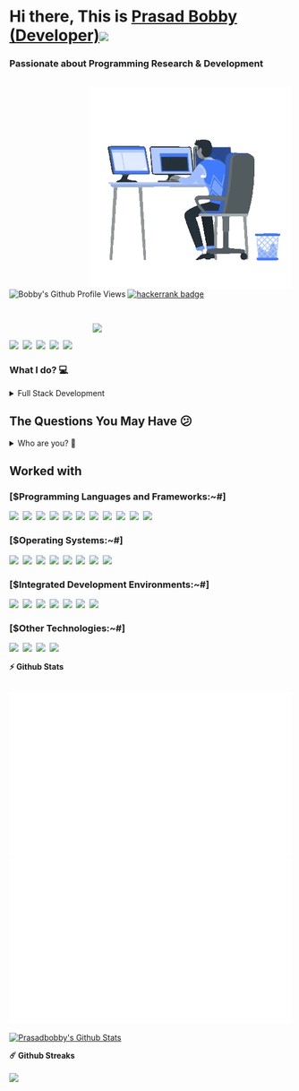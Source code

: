 
<h1>Hi there, This is <a href="https://prasadbobby.vercel.app/">Prasad Bobby (Developer)</a><img src="https://media.tenor.com/images/dde00ef959f44dc5279786fc7f20fe5b/tenor.gif" width="40" ></h1>
<h3>Passionate about Programming Research & Development</h3>
<br>
<!-- ![Bobby's Github Profile Views](https://komarev.com/ghpvc/?username=prasadbobby&color=blueviolet)   -->
<img align="right" alt="GIF" src="./working.gif" />

![Bobby's Github Profile Views](https://komarev.com/ghpvc/?username=prasadbobby&color=blueviolet)  [![hackerrank badge](https://img.shields.io/badge/Prasadbobby-30302f?style=flat&logo=hackerrank)](https://www.hackerrank.com/prasadbobby)
<!-- ![](https://visitor-badge.glitch.me/badge?page_id=prasadbobby.prasadbobby)  -->


<a href="https://www.linkedin.com/in/prasadbobby/"><img src="https://github.com/prasadbobby/prasadbobby/blob/master/logos/linkedin.svg" width="30" /></a>&nbsp;
<a href="https://github.com/prasadbobby"><img src="https://github.com/prasadbobby/prasadbobby/blob/master/logos/github.svg" width="30" /></a>&nbsp;
<a href="https://www.facebook.com/prasadbobbyy/"><img src="https://github.com/prasadbobby/prasadbobby/blob/master/logos/facebook.svg" width="30" /></a>&nbsp;
<a href="mailto:knvdurgaprasad610@gmail.com"><img src="https://github.com/prasadbobby/prasadbobby/blob/master/logos/gmail.svg" width="30" /></a>&nbsp;
<a href="https://twitter.com/prasadbobby_"><img src="https://github.com/prasadbobby/prasadbobby/blob/master/logos/twitter.svg" width="30" /></a>&nbsp;
<a href="https://www.instagram.com/___mr_introvert____/"><img style="padding:30px" src="https://github.com/prasadbobby/prasadbobby/blob/master/logos/instagram.svg" width="30" /></a>

<h3>What I do? 💻</h3>
<details><summary>Full Stack Development</summary>
  <ul>
    <li><a href="https://needap.in/">Need AP</a></li>
    <li><a href="https://netflix-bobby.web.app/">Netflix-Clone</a></li>
    <!-- <li><a href="https://github.com/mahendragandham/hardwareservices">Hardware Services</a></li> -->
  </ul>
  </details>
  <!-- <details>
  <summary>AI Development</summary>
  <ul>
    <li><a href="https://github.com/mahendragandham/face-detection-app">Face-detection-App</a></li>
    <li><a href="https://github.com/mahendragandham/smile-detector-app">Smile-detector-App</a></li>
  </ul>
  </details> -->
<!-- <details><summary>Linux Development</summary>
  <ul>
    <li><a href="https://github.com/mahendragandham/Conqueror">Conqueror</a></li>
    <li><a href="https://github.com/mahendragandham/Linux_kernel">Linux Kernel</a></li>
  </ul>
</details> -->
<h2>The Questions You May Have 😕</h2>
<details>
  <summary>Who are you? 👨</summary>
  <pre>
  A passionate individual who always thrive to work on end to end products which develop sustainable and scalable social and
  technical systems to create impact.<br>
  My name describes my qualities:
  B: Backup
  O: Option
  B: Byte
  B: Bandwidth
  Y: Youtube
  </pre>
</details>
<h2>Worked with</h3>
<h3>[$Programming Languages and Frameworks:~#]</h3>

<img height="30" src="https://github.com/prasadbobby/prasadbobby/blob/master/logos/java.svg">&nbsp;
<img height="30" src="https://github.com/prasadbobby/prasadbobby/blob/master/logos/python.svg">&nbsp;
<img height="30" src="https://github.com/prasadbobby/prasadbobby/blob/master/logos/c.svg">&nbsp;
<img height="30" src="https://github.com/prasadbobby/prasadbobby/blob/master/logos/html5.svg">&nbsp;
<img height="30" src="https://github.com/prasadbobby/prasadbobby/blob/master/logos/css3.svg">&nbsp;
<img height="30" src="https://github.com/prasadbobby/prasadbobby/blob/master/logos/javascript.svg">&nbsp;
<img height="30" src="https://github.com/prasadbobby/prasadbobby/blob/master/logos/react.svg">&nbsp;
<img height="30" src="https://github.com/prasadbobby/prasadbobby/blob/master/logos/django.svg">&nbsp;
<img height="30" src="https://github.com/prasadbobby/prasadbobby/blob/master/logos/npm.svg">&nbsp;
<img height="30" src="https://github.com/prasadbobby/prasadbobby/blob/master/logos/nodedotjs.svg">&nbsp;
<img height="30" src="https://github.com/prasadbobby/prasadbobby/blob/master/logos/dotnet.svg">&nbsp;
<h3>[$Operating Systems:~#]</h3>

<img height="30" src="https://github.com/prasadbobby/prasadbobby/blob/master/logos/windows.svg">&nbsp;
<img height="30" src="https://github.com/prasadbobby/prasadbobby/blob/master/logos/ubuntu.svg">&nbsp;
<img height="30" src="https://github.com/prasadbobby/prasadbobby/blob/master/logos/debian.svg">&nbsp;
<img height="30" src="https://github.com/prasadbobby/prasadbobby/blob/master/logos/redhat.svg">&nbsp;
<img height="30" src="https://github.com/prasadbobby/prasadbobby/blob/master/logos/kalilinux.svg">&nbsp;
<img height="30" src="https://github.com/prasadbobby/prasadbobby/blob/master/logos/macos.svg">&nbsp;
<img height="30" src="https://github.com/prasadbobby/prasadbobby/blob/master/logos/android.svg">&nbsp;
<img height="30" src="https://github.com/prasadbobby/prasadbobby/blob/master/logos/ios.svg">&nbsp;
<h3>[$Integrated Development Environments:~#]</h3>

<img height="30" src="https://github.com/prasadbobby/prasadbobby/blob/master/logos/vscode.svg">&nbsp;
<img height="30" src="https://github.com/prasadbobby/prasadbobby/blob/master/logos/atom.svg">&nbsp;
<img height="30" src="https://github.com/prasadbobby/prasadbobby/blob/master/logos/sublime.svg">&nbsp;
<img height="30" src="https://github.com/prasadbobby/prasadbobby/blob/master/logos/spyder.svg">&nbsp;
<img height="30" src="https://github.com/prasadbobby/prasadbobby/blob/master/logos/jupyter.svg">&nbsp;
<img height="30" src="https://github.com/prasadbobby/prasadbobby/blob/master/logos/androidstudio.svg">&nbsp;
<img height="30" src="https://github.com/prasadbobby/prasadbobby/blob/master/logos/xcode.svg">&nbsp;
<h3>[$Other Technologies:~#]</h3>

<img height="30" src="https://github.com/prasadbobby/prasadbobby/blob/master/logos/aws.svg">&nbsp;
<img height="30" src="https://github.com/prasadbobby/prasadbobby/blob/master/logos/googlecloud.svg">&nbsp;
<img height="30" src="https://github.com/prasadbobby/prasadbobby/blob/master/logos/azure.svg">&nbsp;
<img height="30" src="https://github.com/prasadbobby/prasadbobby/blob/master/logos/git.svg">&nbsp;



<summary><b>⚡ Github Stats</b></summary> <br>
<a href="https://github.com/prasadbobby/prasadbobby">

![](https://github.com/prasadbobby/readme-test/blob/master/generated/overview.svg)
![](https://github.com/prasadbobby/readme-test/blob/master/generated/languages.svg)

</a>

[![Prasadbobby's Github Stats](https://github-readme-stats.vercel.app/api?username=prasadbobby&theme=light&show_icons=true)](https://github-readme-stats.vercel.app/api?username=prasadbobby&theme=light&show_icons=true)
<br/>

<summary><b>☄️ Github Streaks</b></summary> <br>
<img height="180em" src="https://github-readme-streak-stats.herokuapp.com/?user=prasadbobby&hide_border=true" />
<!-- ![](https://github-readme-streak-stats.herokuapp.com/?user=prasadbobby&hide_border=true) -->

<!-- [![Mahendra's Github Stats](https://github-readme-stats.vercel.app/api/top-langs/?username=mahendragandham&theme=radical&layout=compact)](https://github-readme-stats.vercel.app/api/top-langs/?username=mahendragandham&layout=compact)
  -->

